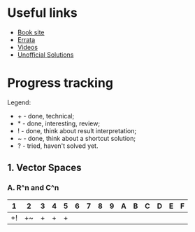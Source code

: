 # Useful links

* [Book site](http://linear.axler.net)
* [Errata](http://linear.axler.net/LADRErrata.html)
* [Videos](http://linear.axler.net/LADRvideos.html)
* [Unofficial Solutions](http://linearalgebras.com)

# Progress tracking

Legend:
* \+ - done, technical;
* \* - done, interesting, review;
* \! - done, think about result interpretation;
* \~ - done, think about a shortcut solution;
* \? - tried, haven't solved yet.

## 1. Vector Spaces

### A. R^n and C^n

  1  |  2  | 3 | 4 | 5 | 6 | 7 | 8 | 9 | A | B | C | D | E | F
-----|-----|---|---|---|---|---|---|---|---|---|---|---|---|---
 +\! | +\~ | + | + | + |